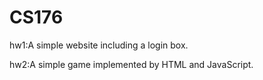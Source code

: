 # CS176
hw1:A simple website including a login box.

hw2:A simple game implemented by HTML and JavaScript.